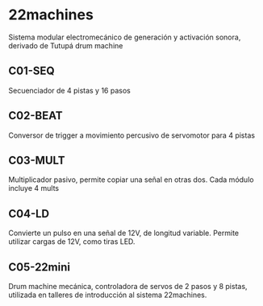 # 22machines
Sistema modular electromecánico de generación y activación sonora, derivado de Tutupá drum machine

## C01-SEQ

  Secuenciador de 4 pistas y 16 pasos
  
## C02-BEAT

  Conversor de trigger a movimiento percusivo de servomotor para 4 pistas
  
## C03-MULT

  Multiplicador pasivo, permite copiar una señal en otras dos. Cada módulo incluye 4 mults
  
## C04-LD

  Convierte un pulso en una señal de 12V, de longitud variable. Permite utilizar cargas de 12V, como tiras LED.
  
## C05-22mini

  Drum machine mecánica, controladora de servos de 2 pasos y 8 pistas,  utilizada en talleres de introducción al sistema 22machines.
